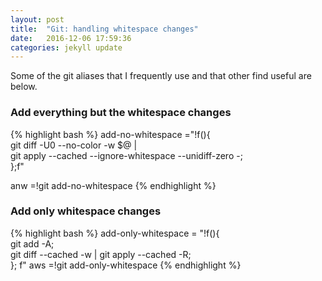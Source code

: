 ```yaml
---
layout: post
title:  "Git: handling whitespace changes"
date:   2016-12-06 17:59:36
categories: jekyll update
---
```

Some of the git aliases that I frequently use and that other find useful are
below.


### Add everything but the whitespace changes ###


{% highlight bash %}
  add-no-whitespace ="!f(){ \
    git diff -U0 --no-color -w $@ | \
        git apply --cached --ignore-whitespace --unidiff-zero -;\
  };f"

  anw =!git add-no-whitespace
{% endhighlight %}

### Add only whitespace changes ###

{% highlight bash %}
  add-only-whitespace = "!f(){ \
      git add -A; \
      git diff --cached -w | git apply --cached -R; \
  }; f"
  aws =!git add-only-whitespace
{% endhighlight %}

